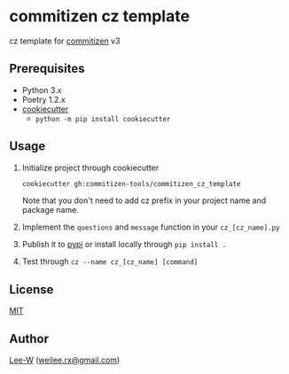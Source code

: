 # commitizen cz template

cz template for [commitizen](https://github.com/commitizen-tools/commitizen) v3

## Prerequisites

- Python 3.x
- Poetry 1.2.x
- [cookiecutter](https://cookiecutter.readthedocs.io/en/latest/)
  - `python -m pip install cookiecutter`

## Usage

1. Initialize project through cookiecutter

   ```sh
   cookiecutter gh:commitizen-tools/commitizen_cz_template
   ```

   Note that you don't need to add cz prefix in your project name and package name.

2. Implement the `questions` and `message` function in your `cz_[cz_name].py`
3. Publish it to [pypi](https://pypi.org/) or install locally through `pip install .`
4. Test through `cz --name cz_[cz_name] [command]`

## License

[MIT](https://opensource.org/licenses/MIT)

## Author

[Lee-W](https://github.com/Lee-W/) (<weilee.rx@gmail.com>)
